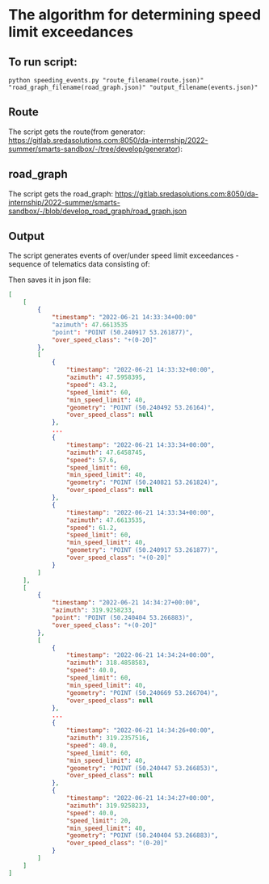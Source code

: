 # The algorithm for determining speed limit exceedances
## To run script:
    python speeding_events.py "route_filename(route.json)" "road_graph_filename(road_graph.json)" "output_filename(events.json)"
    
## Route
The script gets the route(from generator: https://gitlab.sredasolutions.com:8050/da-internship/2022-summer/smarts-sandbox/-/tree/develop/generator):

## road_graph
The script gets the road_graph: https://gitlab.sredasolutions.com:8050/da-internship/2022-summer/smarts-sandbox/-/blob/develop_road_graph/road_graph.json

## Output
The script generates events of over/under speed limit exceedances - sequence of telematics data consisting of:

Then saves it in json file:
```json
[
    [
        {
            "timestamp": "2022-06-21 14:33:34+00:00"
            "azimuth": 47.6613535
            "point": "POINT (50.240917 53.261877)",
            "over_speed_class": "+(0-20]"
        },
        [
            {
                "timestamp": "2022-06-21 14:33:32+00:00",
                "azimuth": 47.5958395,
                "speed": 43.2,
                "speed_limit": 60,
                "min_speed_limit": 40,
                "geometry": "POINT (50.240492 53.26164)",
                "over_speed_class": null
            },
            ...
            {
                "timestamp": "2022-06-21 14:33:34+00:00",
                "azimuth": 47.6458745,
                "speed": 57.6,
                "speed_limit": 60,
                "min_speed_limit": 40,
                "geometry": "POINT (50.240821 53.261824)",
                "over_speed_class": null
            },
            {
                "timestamp": "2022-06-21 14:33:34+00:00",
                "azimuth": 47.6613535,
                "speed": 61.2,
                "speed_limit": 60,
                "min_speed_limit": 40,
                "geometry": "POINT (50.240917 53.261877)",
                "over_speed_class": "+(0-20]"
            }
        ]
    ],
    [
        {
            "timestamp": "2022-06-21 14:34:27+00:00",
            "azimuth": 319.9258233,
            "point": "POINT (50.240404 53.266883)",
            "over_speed_class": "+(0-20]"
        },
        [
            {
                "timestamp": "2022-06-21 14:34:24+00:00",
                "azimuth": 318.4858583,
                "speed": 40.0,
                "speed_limit": 60,
                "min_speed_limit": 40,
                "geometry": "POINT (50.240669 53.266704)",
                "over_speed_class": null
            },
            ...
            {
                "timestamp": "2022-06-21 14:34:26+00:00",
                "azimuth": 319.2357516,
                "speed": 40.0,
                "speed_limit": 60,
                "min_speed_limit": 40,
                "geometry": "POINT (50.240447 53.266853)",
                "over_speed_class": null
            },
            {
                "timestamp": "2022-06-21 14:34:27+00:00",
                "azimuth": 319.9258233,
                "speed": 40.0,
                "speed_limit": 20,
                "min_speed_limit": 40,
                "geometry": "POINT (50.240404 53.266883)",
                "over_speed_class": "(0-20]"
            }
        ]
    ]
]
```

